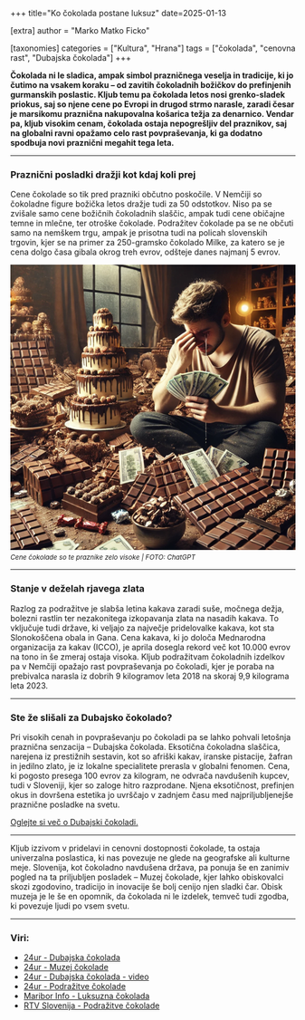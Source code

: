 +++
title="Ko čokolada postane luksuz"
date=2025-01-13

[extra]
author = "Marko Matko Ficko"

[taxonomies]
categories = ["Kultura", "Hrana"]
tags = ["čokolada", "cenovna rast", "Dubajska čokolada"]
+++

**Čokolada ni le sladica, ampak simbol prazničnega veselja in tradicije, ki jo čutimo na vsakem koraku – od zavitih čokoladnih božičkov do prefinjenih gurmanskih poslastic. Kljub temu pa čokolada letos nosi grenko-sladek priokus, saj so njene cene po Evropi in drugod strmo narasle, zaradi česar je marsikomu praznična nakupovalna košarica težja za denarnico. Vendar pa, kljub visokim cenam, čokolada ostaja nepogrešljiv del praznikov, saj na globalni ravni opažamo celo rast povpraševanja, ki ga dodatno spodbuja novi praznični megahit tega leta.**

<!-- more -->

---

### Praznični posladki dražji kot kdaj koli prej

Cene čokolade so tik pred prazniki občutno poskočile. V Nemčiji so čokoladne figure božička letos dražje tudi za 50 odstotkov. Niso pa se zvišale samo cene božičnih čokoladnih slaščic, ampak tudi cene običajne temne in mlečne, ter otroške čokolade. Podražitev čokolade pa se ne občuti samo na nemškem trgu, ampak je prisotna tudi na policah slovenskih trgovin, kjer se na primer za 250-gramsko čokolado Milke, za katero se je cena dolgo časa gibala okrog treh evrov, odšteje danes najmanj 5 evrov.

![Cene čokolade so te praznike zelo visoke.](slika1.png)  
<small>*Cene čokolade so te praznike zelo visoke | FOTO: ChatGPT*</small>

---

### Stanje v deželah rjavega zlata

Razlog za podražitve je slabša letina kakava zaradi suše, močnega dežja, bolezni rastlin ter nezakonitega izkopavanja zlata na nasadih kakava. To vključuje tudi države, ki veljajo za največje pridelovalke kakava, kot sta Slonokoščena obala in Gana. Cena kakava, ki jo določa Mednarodna organizacija za kakav (ICCO), je aprila dosegla rekord več kot 10.000 evrov na tono in še zmeraj ostaja visoka. Kljub podražitvam čokoladnih izdelkov pa v Nemčiji opažajo rast povpraševanja po čokoladi, kjer je poraba na prebivalca narasla iz dobrih 9 kilogramov leta 2018 na skoraj 9,9 kilograma leta 2023.

---

### Ste že slišali za Dubajsko čokolado?

Pri visokih cenah in povpraševanju po čokoladi pa se lahko pohvali letošnja praznična senzacija – Dubajska čokolada. Eksotična čokoladna slaščica, narejena iz prestižnih sestavin, kot so afriški kakav, iranske pistacije, žafran in jedilno zlato, je iz lokalne specialitete prerasla v globalni fenomen. Cena, ki pogosto presega 100 evrov za kilogram, ne odvrača navdušenih kupcev, tudi v Sloveniji, kjer so zaloge hitro razprodane. Njena eksotičnost, prefinjen okus in dovršena estetika jo uvrščajo v zadnjem času med najpriljubljenejše praznične posladke na svetu.

[Oglejte si več o Dubajski čokoladi.](https://www.24ur.com/video/iz-sveta-dubajska-cokolada_63338072.html)

---

Kljub izzivom v pridelavi in cenovni dostopnosti čokolade, ta ostaja univerzalna poslastica, ki nas povezuje ne glede na geografske ali kulturne meje. Slovenija, kot čokoladno navdušena država, pa ponuja še en zanimiv pogled na ta priljubljen posladek – Muzej čokolade, kjer lahko obiskovalci skozi zgodovino, tradicijo in inovacije še bolj cenijo njen sladki čar. Obisk muzeja je le še en opomnik, da čokolada ni le izdelek, temveč tudi zgodba, ki povezuje ljudi po vsem svetu.

---

### Viri:

- [24ur - Dubajska čokolada](https://www.24ur.com/novice/slovenija/dubajska-cokolada-novi-fenomen-slascicarskega-sveta.html)
- [24ur - Muzej čokolade](https://www.24ur.com/novice/slovenija/muzej-cokolade.html)
- [24ur - Dubajska čokolada - video](https://www.24ur.com/video/iz-sveta-dubajska-cokolada_63338072.html)
- [24ur - Podražitve čokolade](https://www.24ur.com/novice/gospodarstvo/cene-cokolade-poskocile-cokoladni-bozicki-drazji-tudi-za-50-odstotkov.html)
- [Maribor Info - Luksuzna čokolada](https://mariborinfo.com/novica/slovenija/bo-cokolada-postala-luksuz-taksne-so-cene-milke-v-slovenskih-trgovinah-ali-ni-bila)
- [RTV Slovenija - Podražitve čokolade](https://www.rtvslo.si/enostavno/zanimivosti/cokolada-se-je-podrazila/729772)
